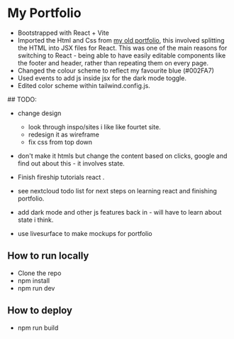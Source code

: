 # My Portfolio

- Bootstrapped with React + Vite
- Imported the Html and Css from [my old portfolio](https://github.com/jones58/portfolio), this involved splitting the HTML into JSX files for React. This was one of the main reasons for switching to React - being able to have easily editable components like the footer and header, rather than repeating them on every page.
- Changed the colour scheme to reflect my favourite blue (#002FA7)
- Used events to add js inside jsx for the dark mode toggle.
- Edited color scheme within tailwind.config.js.

## TODO:

- change design

  - look through inspo/sites i like like fourtet site.
  - redesign it as wireframe
  - fix css from top down

- don't make it htmls but change the content based on clicks, google and find out about this - it involves state.
- Finish fireship tutorials react .
- see nextcloud todo list for next steps on learning react and finishing portfolio.
- add dark mode and other js features back in - will have to learn about state i think.
- use livesurface to make mockups for portfolio

## How to run locally

- Clone the repo
- npm install
- npm run dev

## How to deploy

- npm run build
